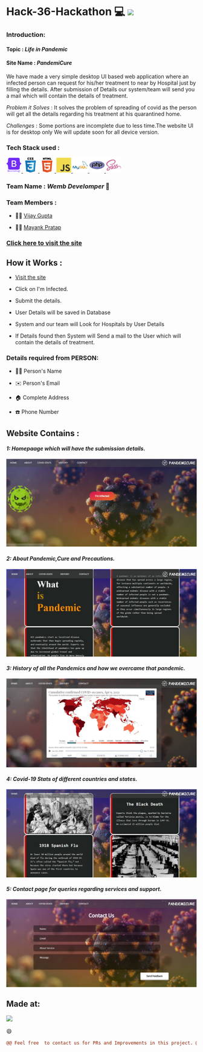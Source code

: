 # Hack-36-Hackathon 💻 <a href="https://hack36.com"> <img src="http://bit.ly/BuiltAtHack36" height=20px> </a>



<h3 align="left">Introduction:</h3>

#### Topic : *Life in Pandemic*

#### Site Name : *PandemiCure*

We have made a very simple desktop UI based web application where an infected person can request for his/her treatment to near by Hospital just by filling the details.
After submission of Details our system/team will send you a mail which will contain the details of treatment.

_Problem it Solves_ : It solves the problem of spreading of covid as the person will get all the details regarding his treatment at his quarantined home.

_Challenges_ : Some portions are incomplete due to less time.The website UI is for desktop only We will update soon for all device version.




<h3 align="left">Tech Stack used :</h3> 


<p align="left"> <a href="https://getbootstrap.com" target="_blank"> <img src="https://raw.githubusercontent.com/devicons/devicon/master/icons/bootstrap/bootstrap-plain-wordmark.svg" alt="bootstrap" width="40" height="40"/> </a> <a href="https://www.w3schools.com/css/" target="_blank"> <img src="https://raw.githubusercontent.com/devicons/devicon/master/icons/css3/css3-original-wordmark.svg" alt="css3" width="40" height="40"/> </a> <a href="https://www.w3.org/html/" target="_blank"> <img src="https://raw.githubusercontent.com/devicons/devicon/master/icons/html5/html5-original-wordmark.svg" alt="html5" width="40" height="40"/> </a> <a href="https://developer.mozilla.org/en-US/docs/Web/JavaScript" target="_blank"> <img src="https://raw.githubusercontent.com/devicons/devicon/master/icons/javascript/javascript-original.svg" alt="javascript" width="40" height="40"/> </a> <a href="https://www.mysql.com/" target="_blank"> <img src="https://raw.githubusercontent.com/devicons/devicon/master/icons/mysql/mysql-original-wordmark.svg" alt="mysql" width="40" height="40"/> </a> <a href="https://www.php.net" target="_blank"> <img src="https://raw.githubusercontent.com/devicons/devicon/master/icons/php/php-original.svg" alt="php" width="40" height="40"/> </a> <a href="https://sass-lang.com" target="_blank"> <img src="https://raw.githubusercontent.com/devicons/devicon/master/icons/sass/sass-original.svg" alt="sass" width="40" height="40"/> </a> </p>


### Team Name : ***Wemb Develomper*** 🐶


<h3 align="left">Team Members : </h3> 

 - 👨‍🎓   [Vijay Gupta](https://github.com/vijaygupta18) 
 
 - 👨‍🎓   [Mayank Pratap](https://github.com/mynkprtp)  


###  [Click here to visit the site](https://pandemicure.herokuapp.com/)




## How it Works :

- [ Visit the site](https://pandemicure.herokuapp.com/)

- Click on I'm Infected.

- Submit the details.

- User Details will be saved in Database

- System and our team will Look for Hospitals by User Details

- If Details found then System will Send a mail to the User which will contain the details of treatment.



###  Details required from PERSON:

+ 👱‍♂️ Person's Name 

+ ✉️  Person's Email 

+ 🏠  Complete Address 

+ ☎️  Phone Number 


## Website Contains :

#### *1: Homepaage which will have the submission details.*

![Homepage](images/1.JPG)

#### *2: About Pandemic,Cure and Precautions.*

![About](images/2.JPG)

#### *3: History of all the Pandemics and how we overcame that pandemic.*

![History](images/3.JPG)

#### *4: Covid-19 Stats of different countries and states.*

![Covid stats](images/4.JPG)

#### *5: Contact page for queries regarding services and support.*

![Contact](images/5.JPG)


## Made at:
<a href="https://hack36.com"> <img src="http://bit.ly/BuiltAtHack36" height=20px> </a>

😄
```diff
@@ Feel free  to contact us for PRs and Improvements in this project. @@ 

